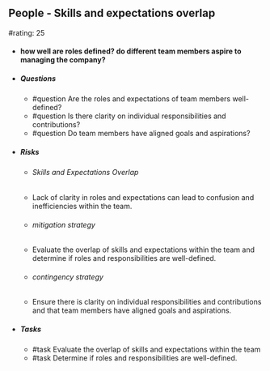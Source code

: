 ## People - Skills and expectations overlap
#rating: 25
- #### how well are roles defined? do different team members aspire to managing the company?
- ##### Questions
  - #question Are the roles and expectations of team members well-defined?
  - #question Is there clarity on individual responsibilities and contributions?
  - #question Do team members have aligned goals and aspirations?
- ##### Risks

  - ###### Skills and Expectations Overlap
  - Lack of clarity in roles and expectations can lead to confusion and inefficiencies within the team.
  - ###### mitigation strategy
  - Evaluate the overlap of skills and expectations within the team and determine if roles and responsibilities are well-defined.
  - ###### contingency strategy
  - Ensure there is clarity on individual responsibilities and contributions and that team members have aligned goals and aspirations.
- ##### Tasks
  - #task Evaluate the overlap of skills and expectations within the team
  - #task  Determine if roles and responsibilities are well-defined.



